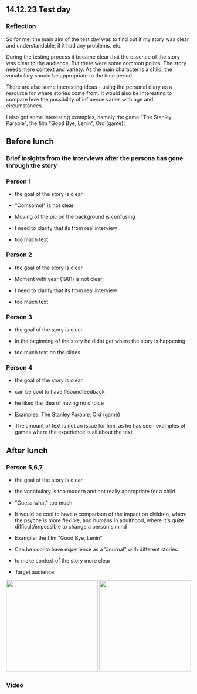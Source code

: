 ## 14.12.23 Test day

### Reflection 

So for me, the main aim of the test day was to find out if my story was clear and understandable, if it had any problems, etc.

During the testing process it became clear that the essence of the story was clear to the audience. But there were some common points. The story needs more context and variety. As the main character is a child, the vocabulary should be appropriate to the time period. 

There are also some interesting ideas - using the personal diary as a resource for where stories come from. It would also be interesting to compare how the possibility of influence varies with age and circumstances. 

I also got some interesting examples, namely the game "The Stanley Parable", the film "Good Bye, Lenin", Ord (game)!

## Before lunch

### Brief insights from the interviews after the persona has gone through the story

### Person 1

- the goal of the story is clear

- "Comsomol" is not clear

- Moving of the pic on the background is confusing

- I need to clarify that its from real interview

- too much text

### Person 2

- the goal of the story is clear

- Moment with year (1981) is not clear

- I need to clarify that its from real interview

- too much text

### Person 3

- the goal of the story is clear

- in the beginning of the story he didnt get where the story is happening

- too much text on the slides 

### Person 4

- the goal of the story is clear

- can be cool to have #soundfeedback

- he liked the idea of having no choice

- Examples: The Stanley Parable, Ord (game)

- The amount of text is not an issue for him, as he has seen examples of games where the experience is all about the text

## After lunch

### Person 5,6,7

- the goal of the story is clear

- the vocabulary is too modern and not really appropriate for a child

- "Guess what" too much

- It would be cool to have a comparison of the impact on children, where the psyche is more flexible, and humans in adulthood, where it's quite difficult/impossible to change a person's mind

- Example: the film "Good Bye, Lenin"

- Can be cool to have experience as a "Journal" with different stories

- to make context of the story more clear

- Target audience

<img src="Photos/18.png" width="250px">

<img src="Photos/19.png" width="250px">


### <a href="https://www.tumblr.com/thesis-blog-mariia-gulkova/737032601621151744/test-day?source=share">Video</a>